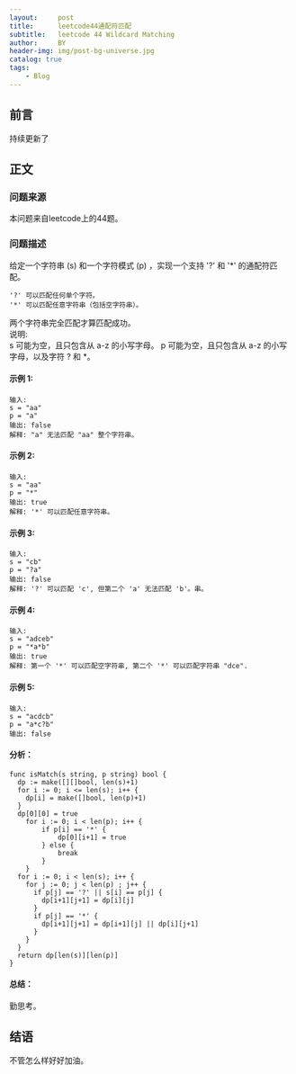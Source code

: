 ```yaml
---
layout:     post
title:      leetcode44通配符匹配
subtitle:   leetcode 44 Wildcard Matching
author:     BY
header-img: img/post-bg-universe.jpg
catalog: true
tags:
    - Blog
---
```



## 前言

持续更新了

## 正文

### 问题来源

本问题来自leetcode上的44题。  

### 问题描述

给定一个字符串 (s) 和一个字符模式 (p) ，实现一个支持 '?' 和 '*' 的通配符匹配。  
```
'?' 可以匹配任何单个字符。
'*' 可以匹配任意字符串（包括空字符串）。
```  
两个字符串完全匹配才算匹配成功。  
说明:  
s 可能为空，且只包含从 a-z 的小写字母。
p 可能为空，且只包含从 a-z 的小写字母，以及字符 ? 和 *。
  
#### 示例 1:
```
输入:
s = "aa"
p = "a"
输出: false
解释: "a" 无法匹配 "aa" 整个字符串。
```

#### 示例 2:
```
输入:
s = "aa"
p = "*"
输出: true
解释: '*' 可以匹配任意字符串。
```

#### 示例 3:
```
输入:
s = "cb"
p = "?a"
输出: false
解释: '?' 可以匹配 'c', 但第二个 'a' 无法匹配 'b'。串。
```

#### 示例 4:
```
输入:
s = "adceb"
p = "*a*b"
输出: true
解释: 第一个 '*' 可以匹配空字符串, 第二个 '*' 可以匹配字符串 "dce".
```

#### 示例 5:
```
输入:
s = "acdcb"
p = "a*c?b"
输出: false
```

#### 分析：  
```
func isMatch(s string, p string) bool {
  dp := make([][]bool, len(s)+1)
  for i := 0; i <= len(s); i++ {
    dp[i] = make([]bool, len(p)+1)
  }
  dp[0][0] = true
    for i := 0; i < len(p); i++ {
        if p[i] == '*' {
            dp[0][i+1] = true
        } else {
            break
        }
    }
  for i := 0; i < len(s); i++ {
    for j := 0; j < len(p) ; j++ {
      if p[j] == '?' || s[i] == p[j] {
        dp[i+1][j+1] = dp[i][j]
      }
      if p[j] == '*' {
        dp[i+1][j+1] = dp[i+1][j] || dp[i][j+1]
      }
    }
  }
  return dp[len(s)][len(p)]
}
```

#### 总结：
勤思考。  

## 结语
不管怎么样好好加油。  
